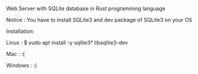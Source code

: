Web Server with SQLite database in Rust programming language

Notice : You have to install SQLite3 and dev package of SQLite3 on your OS

Installation:

Linux : $ sudo apt install -y sqlite3* libsqlite3-dev

Mac : :(

Windows : :(
